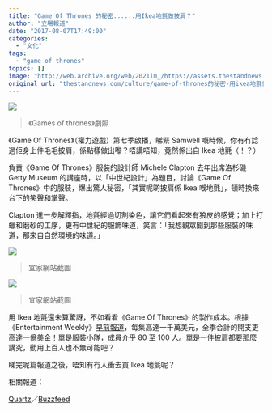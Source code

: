 ```yaml
---
title: "Game Of Thrones 的秘密......用Ikea地氈做披肩？"
author: "立場報道"
date: "2017-08-07T17:49:00"
categories:
  - "文化"
tags:
  - "game of thrones"
topics: []
image: "http://web.archive.org/web/2021im_/https://assets.thestandnews.com/media/photos/rehost252F2016252F9252F13252F077d384b-08e3-4f10-8fab-469499a305e4_aM9xU.png"
original_url: "thestandnews.com/culture/game-of-thrones的秘密-用ikea地氈做披肩"
---
```

![](http://web.archive.org/web/2021im_/https://assets.thestandnews.com/media/photos/rehost252F2016252F9252F13252F077d384b-08e3-4f10-8fab-469499a305e4_aM9xU.png)
> 《Games of thrones》劇照

《Game Of Thrones》（權力遊戲）第七季啟播，睇緊 Samwell 嘅時候，你有冇諗過佢身上件毛毛披肩，係點樣做出嚟？唔講唔知，竟然係出自 Ikea 地氈（！？）

負責《Game Of Thrones》服裝的設計師 Michele Clapton 去年出席洛杉磯 Getty Museum 的講座時，以「中世紀設計」為題目，討論《Game Of Thrones》中的服裝，爆出驚人秘密，「其實呢啲披肩係 Ikea 嘅地氈」，頓時換來台下的笑聲和掌聲。

Clapton 進一步解釋指，地氈經過切割染色，讓它們看起來有狼皮的感覺；加上打蠟和磨砂的工序，更有中世紀的服飾味道，笑言：「我想觀眾聞到那些服裝的味道，那來自自然環境的味道。」

![](http://web.archive.org/web/2021im_/https://assets.thestandnews.com/media/photos/Screen20Shot202017-08-0720at205.18.4620PM_Ym6QM.png)
> 宜家網站截圖

![](http://web.archive.org/web/2021im_/https://assets.thestandnews.com/media/photos/Screen20Shot202017-08-0720at205.18.3520PM_UfVYe.png)
> 宜家網站截圖

用 Ikea 地氈還未算驚訝，不如看看《Game Of Thrones》的製作成本。根據《Entertainment Weekly》[早前報道](http://web.archive.org/web/20211229132556/http://www.digitalspy.com/tv/game-of-thrones/news/a788677/game-of-thrones-season-6-costs-a-lot-per-episode-budget-revealed/)，每集高達一千萬美元，全季合計的開支更高達一億美金！單是服裝小隊，成員介乎 80 至 100 人。單是一件披肩都要那麼講究，動用上百人也不無可能吧？

睇完呢篇報道之後，唔知有冇人衝去買 Ikea 地氈呢？

相關報道：

[Quartz](http://web.archive.org/web/20211229132556/https://qz.com/1047018/game-of-thrones-season-7-the-nights-watch-capes-are-actually-ikea-rugs/)／[Buzzfeed](http://web.archive.org/web/20211229132556/https://www.buzzfeed.com/shylawatson/so-i-guess-the-game-of-thrones-night-watch-capes-are-made?utm_term=.bdLbz9VgQ#.pjlBYXzRl)